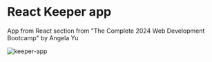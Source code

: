 # React Keeper app
App from React section from "The Complete 2024 Web Development Bootcamp" by Angela Yu

![keeper-app](https://github.com/jmlinares2019/React-Keeper-app/assets/52912733/11243082-fd1b-4602-ba0d-178c781508c7)
